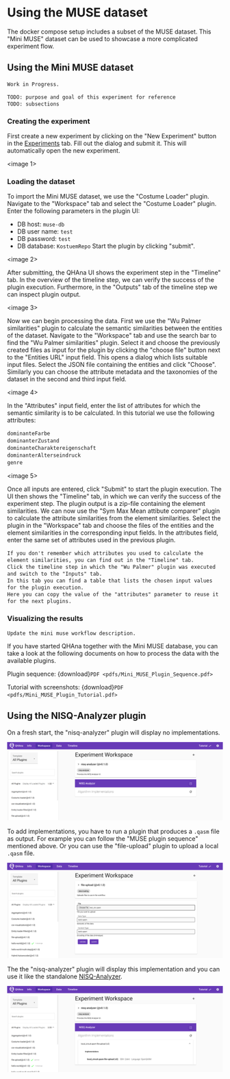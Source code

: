 # Using the MUSE dataset

The docker compose setup includes a subset of the MUSE dataset.
This "Mini MUSE" dataset can be used to showcase a more complicated experiment flow.

## Using the Mini MUSE dataset

```{warning}
Work in Progress.
```

```
TODO: purpose and goal of this experiment for reference
TODO: subsections
```
### Creating the experiment

First create a new experiment by clicking on the "New Experiment" button in the [Experiments](http://localhost:8080/#/) tab.
Fill out the dialog and submit it. This will automatically open the new experiment.

<image 1>

### Loading the dataset

To import the Mini MUSE dataset, we use the "Costume Loader" plugin.
Navigate to the "Workspace" tab and select the "Costume Loader" plugin.
Enter the following parameters in the plugin UI:
- DB host: `muse-db`
- DB user name: `test`
- DB password: `test`
- DB database: `KostuemRepo`
Start the plugin by clicking "submit".

<image 2>

After submitting, the QHAna UI shows the experiment step in the "Timeline" tab.
In the overview of the timeline step, we can verify the success of the plugin execution.
Furthermore, in the "Outputs" tab of the timeline step we can inspect plugin output.

<image 3>

Now we can begin processing the data.
First we use the "Wu Palmer similarities" plugin to calculate the semantic similarities between the entities of the dataset.
Navigate to the "Workspace" tab and use the search bar to find the "Wu Palmer similarities" plugin.
Select it and choose the previously created files as input for the plugin by clicking the "choose file" button next to the "Entities URL" input field.
This opens a dialog which lists suitable input files.
Select the JSON file containing the entities and click "Choose".
Similarly you can choose the attribute metadata and the taxonomies of the dataset in the second and third input field.

<image 4>

In the "Attributes" input field, enter the list of attributes for which the semantic similarity is to be calculated.
In this tutorial we use the following attributes:

```bash
dominanteFarbe
dominanterZustand
dominanteCharaktereigenschaft
dominanterAlterseindruck
genre
```

<image 5>

Once all inputs are entered, click "Submit" to start the plugin execution.
The UI then shows the "Timeline" tab, in which we can verify the success of the experiment step.
The plugin output is a zip-file containing the element similarities.
We can now use the "Sym Max Mean attibute comparer" plugin to calculate the attribute similarities from the element similarities.
Select the plugin in the "Workspace" tab and choose the files of the entities and the element similarities in the corresponding input fields.
In the attributes field, enter the same set of attributes used in the previous plugin.

```{tip}
If you don't remember which attributes you used to calculate the element similarities, you can find out in the "Timeline" tab.
Click the timeline step in which the "Wu Palmer" plugin was executed and switch to the "Inputs" tab.
In this tab you can find a table that lists the chosen input values for the plugin execution.
Here you can copy the value of the "attributes" parameter to reuse it for the next plugins.
```


### Visualizing the results


```{todo}
Update the mini muse workflow description.
```

If you have started QHAna together with the Mini MUSE database, you can take a look at the following documents on how to process the data with the available plugins.

Plugin sequence: {download}`PDF <pdfs/Mini_MUSE_Plugin_Sequence.pdf>`

Tutorial with screenshots: {download}`PDF <pdfs/Mini_MUSE_Plugin_Tutorial.pdf>`

## Using the NISQ-Analyzer plugin

On a fresh start, the "nisq-analyzer" plugin will display no implementations.

![NISQ_Analyzer plugin with no implementations.](images/nisq-analyzer-empty.png)

To add implementations, you have to run a plugin that produces a `.qasm` file as output.
For example you can follow the "MUSE plugin sequence" mentioned above.
Or you can use the "file-upload" plugin to upload a local `.qasm` file.

![File Upload plugin.](images/nisq-analyzer-upload-file.png)

The the "nisq-analyzer" plugin will display this implementation and you can use it like the standalone [NISQ-Analyzer](https://github.com/UST-QuAntiL/nisq-analyzer).

![NISQ-Analyzer plugin with one implementation.](images/nisq-analyzer-one-implementation.png)
